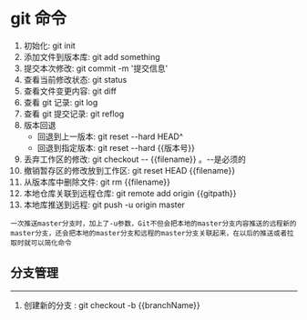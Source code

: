 # git 命令

1. 初始化: git init
2. 添加文件到版本库: git add something
3. 提交本次修改: git commit -m '提交信息'
4. 查看当前修改状态: git status
5. 查看文件变更内容: git diff
6. 查看 git 记录: git log
7. 查看 git 提交记录: git reflog
8. 版本回退
   - 回退到上一版本: git reset --hard HEAD^
   - 回退到指定版本: git reset --hard {{版本号}}
9. 丢弃工作区的修改: git checkout -- {{filename}} 。--是必须的
10. 撤销暂存区的修改放到工作区: git reset HEAD {{filename}}
11. 从版本库中删除文件: git rm {{filename}}
12. 本地仓库关联到远程仓库: git remote add origin {{gitpath}}
13. 本地库推送到远程: git push -u origin master

```
一次推送master分支时，加上了-u参数，Git不但会把本地的master分支内容推送的远程新的master分支，还会把本地的master分支和远程的master分支关联起来，在以后的推送或者拉取时就可以简化命令
```

## 分支管理

---

1. 创建新的分支 : git checkout -b {{branchName}}

